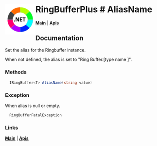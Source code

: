 # <img align="left" width="100" height="100" src="./images/icon.png"> RingBufferPlus # AliasName

[**Main**](index.md#help) | 
[**Apis**](index.md#apis)

## Documentation
Set the alias for the Ringbuffer instance.

When not defined, the alias is set to "Ring Buffer.[type name <T>]".

### Methods

```csharp
  IRingBuffer<T> AliasName(string value)
``` 

### Exception

 When alias is null or empty.

```csharp
  RingBufferFatalException
``` 

### Links
[**Main**](index.md#help) | 
[**Apis**](index.md#apis)

